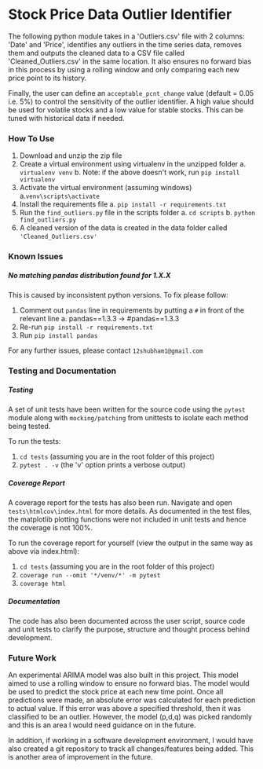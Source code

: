 # **Stock Price Data Outlier Identifier**

The following python module takes in a 'Outliers.csv' file with 2 columns: 'Date' and 'Price', identifies any outliers in the time series data, removes them and outputs the cleaned data to a CSV file called 'Cleaned_Outliers.csv' in the same location. It also ensures no forward bias in this process by using a rolling window and only comparing each new price point to its history.

Finally, the user can define an `acceptable_pcnt_change` value (default = 0.05 i.e. 5%) to control the sensitivity of the outlier identifier. A high value should be used for volatile stocks and a low value for stable stocks. This can be tuned with historical data if needed.

### **How To Use**

1. Download and unzip the zip file
2. Create a virtual environment using virtualenv in the unzipped folder
  a. `virtualenv venv`
  b. Note: if the above doesn't work, run `pip install virtualenv`
3. Activate the virtual environment (assuming windows)
  a.`venv\scripts\activate`
4. Install the requirements file
  a. `pip install -r requirements.txt`
5. Run the `find_outliers.py` file in the scripts folder
  a. `cd scripts`
  b. `python find_outliers.py`
6. A cleaned version of the data is created in the data folder called `'Cleaned_Outliers.csv'`

### Known Issues
##### No matching pandas distribution found for 1.X.X
This is caused by inconsistent python versions. To fix please follow:
1) Comment out `pandas` line in requirements by putting a `#` in front of the relevant line
    a. pandas\==1.3.3 -> #pandas==1.3.3
2) Re-run `pip install -r requirements.txt`
3) Run `pip install pandas`

For any further issues, please contact `12shubham1@gmail.com`

### **Testing and Documentation**

##### Testing
A set of unit tests have been written for the source code using the `pytest` module along with `mocking/patching` from unittests to isolate each method being tested. 

To run the tests:
1) `cd tests` (assuming you are in the root folder of this project)
2) `pytest . -v` (the 'v' option prints a verbose output)

##### Coverage Report
A coverage report for the tests has also been run. Navigate and open `tests\htmlcov\index.html` for more details. As documented in the test files, the matplotlib plotting functions were not included in unit tests and hence the coverage is not 100%.

To run the coverage report for yourself (view the output in the same way as above via index.html):
1) `cd tests` (assuming you are in the root folder of this project)
2) `coverage run --omit '*/venv/*' -m pytest`
3) `coverage html`

##### Documentation
The code has also been documented across the user script, source code and unit tests to clarify the purpose, structure and thought process behind development.

### **Future Work**

An experimental ARIMA model was also built in this project. This model aimed to use a rolling window to ensure no forward bias. The model would be used to predict the stock price at each new time point. Once all predictions were made, an absolute error was calculated for each prediction to actual value. If this error was above a specified threshold, then it was classified to be an outlier. However, the model (p,d,q) was picked randomly and this is an area I would need guidance on in the future.

In addition, if working in a software development environment, I would have also created a git repository to track all changes/features being added. This is another area of improvement in the future.